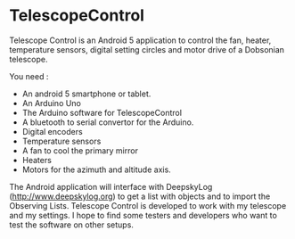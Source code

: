 TelescopeControl
================

Telescope Control is an Android 5 application to control the fan, heater, temperature sensors,
digital setting circles and motor drive of a Dobsonian telescope. 

You need :
  - An android 5 smartphone or tablet. 
  - An Arduino Uno
  - The Arduino software for TelescopeControl
  - A bluetooth to serial convertor for the Arduino.
  - Digital encoders
  - Temperature sensors
  - A fan to cool the primary mirror
  - Heaters
  - Motors for the azimuth and altitude axis.
  
The Android application will interface with DeepskyLog (http://www.deepskylog.org) to get a list with objects and to import the Observing Lists.
Telescope Control is developed to work with my telescope and my settings. I hope to find some testers and developers who want to test the software on other setups.
